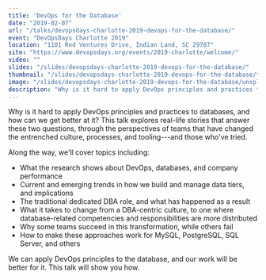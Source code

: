 ```yaml
---
title: 'DevOps for the Database'
date: "2019-02-07"
url: "/talks/devopsdays-charlotte-2019-devops-for-the-database/"
event: "DevOpsDays Charlotte 2019"
location: "1101 Red Ventures Drive, Indian Land, SC 29707"
site: "https://www.devopsdays.org/events/2019-charlotte/welcome/"
video: ""
slides: "/slides/devopsdays-charlotte-2019-devops-for-the-database/"
thumbnail: "/slides/devopsdays-charlotte-2019-devops-for-the-database/thumbnail.jpg"
image: "/slides/devopsdays-charlotte-2019-devops-for-the-database/unsplash-photos-oyXis2kALVg.jpg"
description: "Why is it hard to apply DevOps principles and practices to databases, and how can we get better at it? This talk explores real-life stories that answer these two questions, through the perspectives of teams that succeeded---and those who haven't."
---
```

Why is it hard to apply DevOps principles and practices to databases, and how can we get better at it? This talk explores real-life stories that answer these two questions, through the perspectives of teams that have changed the entrenched culture, processes, and tooling---and those who've tried.
<!--more-->

Along the way, we'll cover topics including:

- What the research shows about DevOps, databases, and company performance
- Current and emerging trends in how we build and manage data tiers, and implications
- The traditional dedicated DBA role, and what has happened as a result
- What it takes to change from a DBA-centric culture, to one where database-related competencies and responsibilities are more distributed
- Why some teams succeed in this transformation, while others fail
- How to make these approaches work for MySQL, PostgreSQL, SQL Server, and others

We can apply DevOps principles to the database, and our work will be better for it. This talk will show you how.
